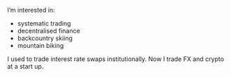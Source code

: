 I’m interested in:

* systematic trading
* decentralised finance
* backcountry skiing
* mountain biking

I used to trade interest rate swaps institutionally.
Now I trade FX and crypto at a start up.

<!--
**tloecher/tloecher** is a ✨ _special_ ✨ repository because its `README.md` (this file) appears on your GitHub profile.

Here are some ideas to get you started:

- 🔭 I’m currently working on ...
- 🌱 I’m currently learning ...
- 👯 I’m looking to collaborate on ...
- 🤔 I’m looking for help with ...
- 💬 Ask me about ...
- 📫 How to reach me: ...
- 😄 Pronouns: ...
- ⚡ Fun fact: ...
-->
